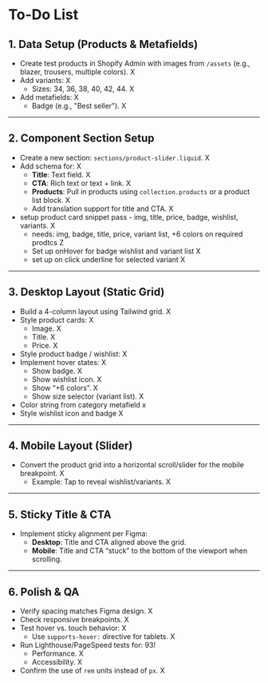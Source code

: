 # To-Do List

## 1. Data Setup (Products & Metafields)
- Create test products in Shopify Admin with images from `/assets` (e.g., blazer, trousers, multiple colors). X
- Add variants: X
  - Sizes: 34, 36, 38, 40, 42, 44. X
- Add metafields: X
  - Badge (e.g., "Best seller"). X

---

## 2. Component Section Setup
- Create a new section: `sections/product-slider.liquid`. X
- Add schema for: X
  - **Title**: Text field.  X 
  - **CTA**: Rich text or text + link. X
  - **Products**: Pull in products using `collection.products` or a product list block. X
  - Add translation support for title and CTA. X
- setup product card snippet pass - img, title, price, badge, wishlist, variants. X
    - needs: img, badge, title, price, variant list, +6 colors on required prodtcs Z
    - Set up onHover for badge wishlist and variant list X
    - set up on click underline for selected variant X



---

## 3. Desktop Layout (Static Grid)
- Build a 4-column layout using Tailwind grid. X
- Style product cards: X
  - Image. X
  - Title. X
  - Price. X
- Style product badge / wishlist:  X
- Implement hover states: X
  - Show badge. X
  - Show wishlist icon. X
  - Show “+6 colors”. X
  - Show size selector (variant list). X
- Color string from category metafield x 
- Style wishlist icon and badge  X

---


## 4. Mobile Layout (Slider)
- Convert the product grid into a horizontal scroll/slider for the mobile breakpoint. X
  - Example: Tap to reveal wishlist/variants. X

---

## 5. Sticky Title & CTA
- Implement sticky alignment per Figma:
  - **Desktop**: Title and CTA aligned above the grid. 
  - **Mobile**: Title and CTA “stuck” to the bottom of the viewport when scrolling.

---

## 6. Polish & QA
- Verify spacing matches Figma design. X
- Check responsive breakpoints. X
- Test hover vs. touch behavior: X
  - Use `supports-hover:` directive for tablets. X
- Run Lighthouse/PageSpeed tests for: 93!
  - Performance. X
  - Accessibility. X
- Confirm the use of `rem` units instead of `px`. X